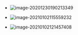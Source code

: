 + ![image-20201230190213349](https://cdn.jsdelivr.net/gh/smallzhong/picgo-pic-bed/image-20201230190213349.png)

+ ![image-20210102115559232](https://cdn.jsdelivr.net/gh/smallzhong/picgo-pic-bed/image-20210102115559232.png)
+ ![image-20210102121457408](https://cdn.jsdelivr.net/gh/smallzhong/picgo-pic-bed/image-20210102121457408.png)